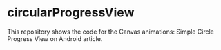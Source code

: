 # circularProgressView
This repository shows the code for the Canvas animations: Simple Circle Progress View on Android article.
